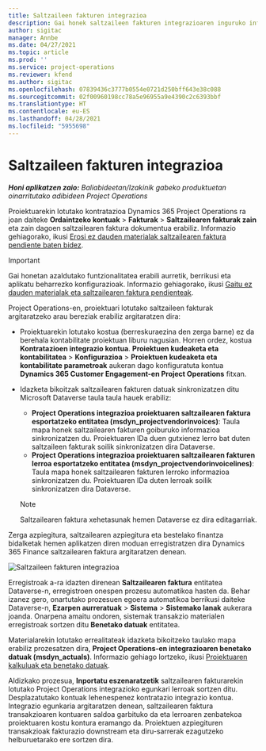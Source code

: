 ```yaml
---
title: Saltzaileen fakturen integrazioa
description: Gai honek saltzaileen fakturen integrazioaren inguruko informazioa eskaintzen du Project Operations-en.
author: sigitac
manager: Annbe
ms.date: 04/27/2021
ms.topic: article
ms.prod: ''
ms.service: project-operations
ms.reviewer: kfend
ms.author: sigitac
ms.openlocfilehash: 07839436c3777b0554e0721d250bff643e38c088
ms.sourcegitcommit: 02f00960198cc78a5e96955a9e4390c2c6393bbf
ms.translationtype: HT
ms.contentlocale: eu-ES
ms.lasthandoff: 04/28/2021
ms.locfileid: "5955698"
---
```

# <a name="vendor-invoice-integration"></a>Saltzaileen fakturen integrazioa

_**Honi aplikatzen zaio:** Baliabideetan/Izakinik gabeko produktuetan oinarritutako adibideen Project Operations_

Proiektuarekin lotutako kontratazioa Dynamics 365 Project Operations ra joan daiteke **Ordaintzeko kontuak** > **Fakturak** > **Saltzailearen fakturak zain** eta zain dagoen saltzailearen faktura dokumentua erabiliz. Informazio gehiagorako, ikusi [Erosi ez dauden materialak saltzailearen faktura pendiente baten bidez](../procurement/pending-vendor-invoices.md).

> [!IMPORTANT]
> Gai honetan azaldutako funtzionalitatea erabili aurretik, berrikusi eta aplikatu beharrezko konfigurazioak. Informazio gehiagorako, ikusi [Gaitu ez dauden materialak eta saltzailearen faktura pendienteak](../procurement/configure-materials-nonstocked.md).

Project Operations-en, proiektuari lotutako saltzaileen fakturak argitaratzeko arau bereziak erabiliz argitaratzen dira:

- Proiektuarekin lotutako kostua (berreskuraezina den zerga barne) ez da berehala kontabilitate proiektuan liburu nagusian. Horren ordez, kostua **Kontratazioen integrazio kontua**. **Proiektuen kudeaketa eta kontabilitatea** > **Konfigurazioa** > **Proiektuen kudeaketa eta kontabilitate parametroak** aukeran dago konfiguratuta kontua **Dynamics 365 Customer Engagement-en Project Operations** fitxan.
- Idazketa bikoitzak saltzailearen fakturen datuak sinkronizatzen ditu Microsoft Dataverse taula taula hauek erabiliz:

     - **Project Operations integrazioa proiektuaren saltzailearen faktura esportatzeko entitatea (msdyn_projectvendorinvoices)**: Taula mapa honek saltzailearen fakturen goiburuko informazioa sinkronizatzen du. Proiektuaren IDa duen gutxienez lerro bat duten saltzaileen fakturak soilik sinkronizatzen dira Dataverse.
     - **Project Operations integrazioa proiektuaren saltzailearen fakturen lerroa esportatzeko entitatea (msdyn_projectvendorinvoicelines)**: Taula mapa honek saltzailearen fakturen lerroko informazioa sinkronizatzen du. Proiektuaren IDa duten lerroak soilik sinkronizatzen dira Dataverse.

     > [!NOTE]
     > Saltzailearen faktura xehetasunak hemen Dataverse ez dira editagarriak.

Zerga azpiegitura, saltzailearen azpiegitura eta bestelako finantza bidalketak hemen aplikatzen diren moduan erregistratzen dira Dynamics 365 Finance saltzailearen faktura argitaratzen denean.

![Saltzaileen fakturen integrazioa](media/DW7VendorInvoice.png)

Erregistroak a-ra idazten direnean **Saltzailearen faktura** entitatea Dataverse-n, erregistroen onespen prozesu automatikoa hasten da. Behar izanez gero, onartutako prozesuen egoera automatikoa berrikusi daiteke Dataverse-n, **Ezarpen aurreratuak** > **Sistema** > **Sistemako lanak** aukerara joanda. Onarpena amaitu ondoren, sistemak transakzio materialen erregistroak sortzen ditu **Benetako datuak** entitatea.

Materialarekin lotutako errealitateak idazketa bikoitzeko taulako mapa erabiliz prozesatzen dira, **Project Operations-en integrazioaren benetako datuak (msdyn_actuals)**. Informazio gehiago lortzeko, ikusi [Proiektuaren kalkuluak eta benetako datuak](resource-dual-write-estimates-actuals.md).

Aldizkako prozesua, **Inportatu eszenaratzetik** saltzailearen fakturarekin lotutako Project Operations integrazioko egunkari lerroak sortzen ditu. Desplazatutako kontuak lehenespenez kontratazio integrazio kontua. Integrazio egunkaria argitaratzen denean, saltzailearen faktura transakzioaren kontuaren saldoa garbituko da eta lerroaren zenbatekoa proiektuaren kostu kontura eramango da. Proiektuen azpiegituren transakzioak fakturazio downstream eta diru-sarrerak ezagutzeko helburuetarako ere sortzen dira.
